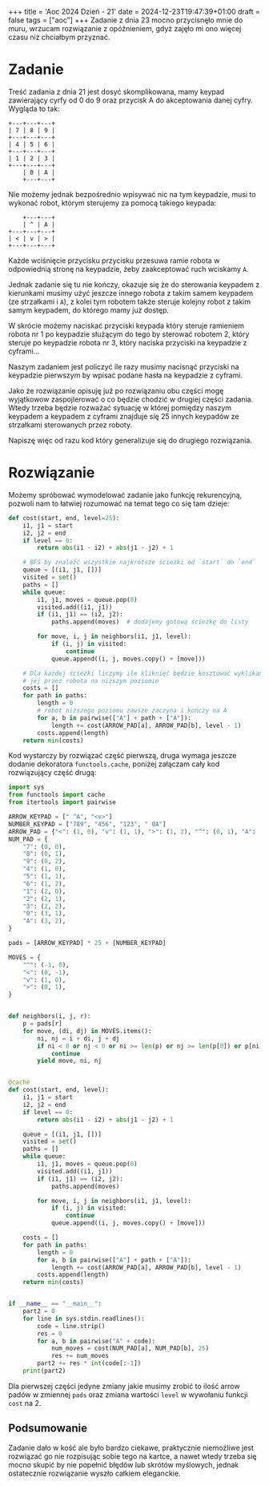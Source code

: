 +++
title = 'Aoc 2024 Dzień - 21'
date = 2024-12-23T19:47:39+01:00
draft = false
tags = ["aoc"]
+++
Zadanie z dnia 23 mocno przycisnęło mnie do muru, wrzucam rozwiązanie z opóźnieniem,
gdyż zajęło mi ono więcej czasu niż chciałbym przyznać.

# Zadanie
Treść zadania z dnia 21 jest dosyć skomplikowana, mamy keypad zawierający cyrfy od
0 do 9 oraz przycisk A do akceptowania danej cyfry. Wygląda to tak:
```
+---+---+---+
| 7 | 8 | 9 |
+---+---+---+
| 4 | 5 | 6 |
+---+---+---+
| 1 | 2 | 3 |
+---+---+---+
    | 0 | A |
    +---+---+
```
Nie możemy jednak bezpośrednio wpisywać nic na tym keypadzie, musi to wykonać robot,
którym sterujemy za pomocą takiego keypada:
```
    +---+---+
    | ^ | A |
+---+---+---+
| < | v | > |
+---+---+---+
```
Każde wciśnięcie przycisku przycisku przesuwa ramie robota w odpowiednią stronę na
keypadzie, żeby zaakceptować ruch wciskamy `A`.

Jednak zadanie się tu nie kończy, okazuje się że do sterowania keypadem z kierunkami
musimy użyć jeszcze innego robota z takim samem keypadem (ze strzałkami i `A`), z kolei
tym robotem także steruje kolejny robot z takim samym keypadem, do którego mamy już 
dostęp.

W skrócie możemy naciskać przyciski keypada który steruje ramieniem robota nr 1 po 
keypadzie służącym do tego by sterować robotem 2, który steruje po keypadzie robota nr 3,
który naciska przyciski na keypadzie z cyframi...

Naszym zadaniem jest policzyć ile razy musimy nacisnąć przyciski na keypadzie pierwszym
by wpisać podane hasła na keypadzie z cyframi.

Jako że rozwiązanie opisuję już po rozwiązaniu obu części mogę wyjątkowow zaspojlerować
o co będzie chodzić w drugiej części zadania. Wtedy trzeba będzie rozważać sytuację w 
której pomiędzy naszym keypadem a keypadem z cyframi znajduje się 25 innych keypadów
ze strzałkami sterowanych przez roboty.

Napiszę więc od razu kod który generalizuje się do drugiego rozwiązania.

# Rozwiązanie
Możemy spróbować wymodelować zadanie jako funkcję rekurencyjną, pozwoli nam to łatwiej
rozumować na temat tego co się tam dzieje:
```python
def cost(start, end, level=25):
    i1, j1 = start
    i2, j2 = end
    if level == 0:
        return abs(i1 - i2) + abs(j1 - j2) + 1

    # BFS by znaleźć wszystkie najkrótsze ścieżki od `start` do `end`
    queue = [(i1, j1, [])]
    visited = set()
    paths = []
    while queue:
        i1, j1, moves = queue.pop(0)
        visited.add((i1, j1))
        if (i1, j1) == (i2, j2):
            paths.append(moves)  # dodajemy gotową ścieżkę do listy

        for move, i, j in neighbors(i1, j1, level):
            if (i, j) in visited:
                continue
            queue.append((i, j, moves.copy() + [move]))

    # Dla każdej ścieżki liczymy ile kliknięć będzie kosztować wyklikanie
    # jej przez robota na niższym poziomie
    costs = []
    for path in paths:
        length = 0
        # robot niższego poziomu zawsze zaczyna i kończy na A
        for a, b in pairwise(["A"] + path + ["A"]):
            length += cost(ARROW_PAD[a], ARROW_PAD[b], level - 1)
        costs.append(length)
    return min(costs)
```
Kod wystarczy by rozwiązać część pierwszą, druga wymaga jeszcze dodanie dekoratora
`functools.cache`, poniżej załączam cały kod rozwiązujący część drugą:
```python
import sys
from functools import cache
from itertools import pairwise

ARROW_KEYPAD = [" ^A", "<v>"]
NUMBER_KEYPAD = ["789", "456", "123", " 0A"]
ARROW_PAD = {"<": (1, 0), "v": (1, 1), ">": (1, 2), "^": (0, 1), "A": (0, 2)}
NUM_PAD = {
    "7": (0, 0),
    "8": (0, 1),
    "9": (0, 2),
    "4": (1, 0),
    "5": (1, 1),
    "6": (1, 2),
    "1": (2, 0),
    "2": (2, 1),
    "3": (2, 2),
    "0": (3, 1),
    "A": (3, 2),
}

pads = [ARROW_KEYPAD] * 25 + [NUMBER_KEYPAD]

MOVES = {
    "^": (-1, 0),
    "<": (0, -1),
    "v": (1, 0),
    ">": (0, 1),
}


def neighbors(i, j, r):
    p = pads[r]
    for move, (di, dj) in MOVES.items():
        ni, nj = i + di, j + dj
        if ni < 0 or nj < 0 or ni >= len(p) or nj >= len(p[0]) or p[ni][nj] == " ":
            continue
        yield move, ni, nj


@cache
def cost(start, end, level):
    i1, j1 = start
    i2, j2 = end
    if level == 0:
        return abs(i1 - i2) + abs(j1 - j2) + 1

    queue = [(i1, j1, [])]
    visited = set()
    paths = []
    while queue:
        i1, j1, moves = queue.pop(0)
        visited.add((i1, j1))
        if (i1, j1) == (i2, j2):
            paths.append(moves)

        for move, i, j in neighbors(i1, j1, level):
            if (i, j) in visited:
                continue
            queue.append((i, j, moves.copy() + [move]))

    costs = []
    for path in paths:
        length = 0
        for a, b in pairwise(["A"] + path + ["A"]):
            length += cost(ARROW_PAD[a], ARROW_PAD[b], level - 1)
        costs.append(length)
    return min(costs)


if __name__ == "__main__":
    part2 = 0
    for line in sys.stdin.readlines():
        code = line.strip()
        res = 0
        for a, b in pairwise("A" + code):
            num_moves = cost(NUM_PAD[a], NUM_PAD[b], 25)
            res += num_moves
        part2 += res * int(code[:-1])
    print(part2)
```
Dla pierwszej części jedyne zmiany jakie musimy zrobić to ilość arrow padów w zmiennej 
`pads` oraz zmiana wartości `level` w wywołaniu funkcji `cost` na 2.

## Podsumowanie
Zadanie dało w kość ale było bardzo ciekawe, praktycznie niemożliwe jest rozwiązać go
nie rozpisując sobie tego na kartce, a nawet wtedy trzeba się mocno skupić by nie 
popełnić błędów lub skrótów myślowych, jednak ostatecznie rozwiązanie wyszło całkiem 
eleganckie.
